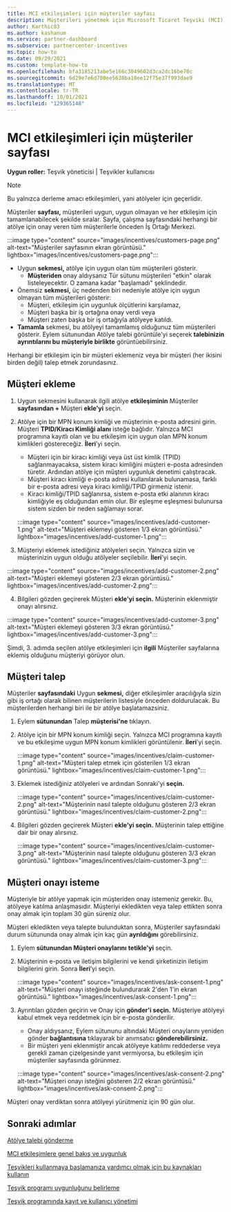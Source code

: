```yaml
---
title: MCI etkileşimleri için müşteriler sayfası
description: Müşterileri yönetmek için Microsoft Ticaret Teşviki (MCI) programı Etkileşimleri bölümündeki Müşteriler sayfasını kullanın.
author: Karthic83
ms.author: kashanum
ms.service: partner-dashboard
ms.subservice: partnercenter-incentives
ms.topic: how-to
ms.date: 09/29/2021
ms.custom: template-how-to
ms.openlocfilehash: bfa3185213abe5e166c3049602d3ca2dc16be70c
ms.sourcegitcommit: 6d29e7e6d700ee5638ba10ee12f75e37f993dae9
ms.translationtype: MT
ms.contentlocale: tr-TR
ms.lasthandoff: 10/01/2021
ms.locfileid: "129365148"
---
```

# <a name="customers-page-for-mci-engagements"></a>MCI etkileşimleri için müşteriler sayfası

**Uygun roller:** Teşvik yöneticisi | Teşvikler kullanıcısı

>[!NOTE]
>Bu yalnızca derleme amacı etkileşimleri, yani atölyeler için geçerlidir. 

Müşteriler **sayfası,** müşterileri uygun, uygun olmayan ve her etkileşim için tamamlanabilecek şekilde sıralar. Sayfa, çalışma sayfasındaki herhangi bir atölye için onay veren tüm müşterilerle önceden İş Ortağı Merkezi. 

:::image type="content" source="images/incentives/customers-page.png" alt-text="Müşteriler sayfasının ekran görüntüsü." lightbox="images/incentives/customers-page.png":::

- Uygun **sekmesi,** atölye için uygun olan tüm müşterileri gösterir. 
   - **Müşteriden** onay aldıysanız Tür sütunu müşterileri "etkin" olarak listeleyecektir. O zamana kadar "başlamadı" şeklindedir.
- Önemsiz **sekmesi,** üç nedenden biri nedeniyle atölye için uygun olmayan tüm müşterileri gösterir:  
   - Müşteri, etkileşim için uygunluk ölçütlerini karşılamaz, 
   - Müşteri başka bir iş ortağına onay verdi veya 
   - Müşteri zaten başka bir iş ortağıyla atölyeye katıldı. 
- **Tamamla** sekmesi, bu atölyeyi tamamlamış olduğunuz tüm müşterileri gösterir. Eylem sütunundan Atölye talebi görüntüle'yi seçerek **talebinizin ayrıntılarını bu** **müşteriyle birlikte** görüntüebilirsiniz.

Herhangi bir etkileşim için bir müşteri eklemeniz veya bir müşteri (her ikisini birden değil) talep etmek zorundasınız.

## <a name="add-a-customer"></a>Müşteri ekleme 
1. Uygun sekmesini kullanarak ilgili atölye **etkileşiminin** Müşteriler **sayfasından +** Müşteri **ekle'yi** seçin.
2. Atölye için bir MPN konum kimliği ve müşterinin e-posta adresini girin. Müşteri **TPID/Kiracı Kimliği alanı** isteğe bağlıdır. Yalnızca MCI programına kayıtlı olan ve bu etkileşim için uygun olan MPN konum kimlikleri göstereceğiz. **İleri**’yi seçin.
   - Müşteri için bir kiracı kimliği veya üst üst kimlik (TPID) sağlanmayacaksa, sistem kiracı kimliğini müşteri e-posta adresinden türetir. Ardından atölye için müşteri uygunluk denetimi çalıştıracak.
   - Müşteri kiracı kimliği e-posta adresi kullanılarak bulunamasa, farklı bir e-posta adresi veya kiracı kimliği/TPID girmeniz istenir.
   - Kiracı kimliği/TPID sağlanırsa, sistem e-posta etki alanının kiracı kimliğiyle eş olduğundan emin olur. Bir eşleşme eşleşmesi bulunursa sistem sizden bir neden sağlamayı sorar.

   :::image type="content" source="images/incentives/add-customer-1.png" alt-text="Müşteri eklemeyi gösteren 1/3 ekran görüntüsü." lightbox="images/incentives/add-customer-1.png":::

3. Müşteriyi eklemek istediğiniz atölyeleri seçin. Yalnızca sizin ve müşterinizin uygun olduğu atölyeler seçilebilir. **İleri**’yi seçin.

:::image type="content" source="images/incentives/add-customer-2.png" alt-text="Müşteri eklemeyi gösteren 2/3 ekran görüntüsü." lightbox="images/incentives/add-customer-2.png":::

4. Bilgileri gözden geçirerek Müşteri **ekle'yi seçin.** Müşterinin eklenmiştir onayı alırsınız.

:::image type="content" source="images/incentives/add-customer-3.png" alt-text="Müşteri eklemeyi gösteren 3/3 ekran görüntüsü." lightbox="images/incentives/add-customer-3.png":::

Şimdi, 3. adımda seçilen atölye etkileşimleri için **ilgili** Müşteriler sayfalarına eklemiş olduğunu müşteriyi görüyor olun.

## <a name="claim-a-customer"></a>Müşteri talep 
Müşteriler **sayfasındaki** Uygun **sekmesi,** diğer etkileşimler aracılığıyla sizin gibi iş ortağı olarak bilinen müşterilerin listesiyle önceden doldurulacak. Bu müşterilerden herhangi biri ile bir atölye başlatamazsiniz. 
1. Eylem **sütunundan** Talep **müşterisi'ne** tıklayın. 
2. Atölye için bir MPN konum kimliği seçin. Yalnızca MCI programına kayıtlı ve bu etkileşime uygun MPN konum kimlikleri görüntülenir. **İleri**’yi seçin.

   :::image type="content" source="images/incentives/claim-customer-1.png" alt-text="Müşteri talep etmek için gösterilen 1/3 ekran görüntüsü." lightbox="images/incentives/claim-customer-1.png":::

3. Eklemek istediğiniz atölyeleri ve ardından Sonraki'yi **seçin.**

   :::image type="content" source="images/incentives/claim-customer-2.png" alt-text="Müşterinin nasıl talepte olduğunu gösteren 2/3 ekran görüntüsü." lightbox="images/incentives/claim-customer-2.png":::

4. Bilgileri gözden geçirerek Müşteri **ekle'yi seçin.** Müşterinin talep ettiğine dair bir onay alırsınız.

   :::image type="content" source="images/incentives/claim-customer-3.png" alt-text="Müşterinin nasıl talepte olduğunu gösteren 3/3 ekran görüntüsü." lightbox="images/incentives/claim-customer-3.png":::

## <a name="ask-for-customer-consent"></a>Müşteri onayı isteme 
Müşteriyle bir atölye yapmak için müşteriden onay istemeniz gerekir. Bu, atölyeye katılma anlaşmasıdır. Müşteriyi ekledikten veya talep ettikten sonra onay almak için toplam 30 gün süreniz olur.

Müşteri ekledikten veya talepte bulunduktan sonra, Müşteriler sayfasındaki durum sütununda onay almak için kaç gün **ayrıldığını** görebilirsiniz.
1. Eylem **sütunundan Müşteri onaylarını** **tetikle'yi** seçin. 
2. Müşterinin e-posta ve iletişim bilgilerini ve kendi şirketinizin iletişim bilgilerini girin. Sonra **İleri**’yi seçin.

   :::image type="content" source="images/incentives/ask-consent-1.png" alt-text="Müşteri onayı isteğinde bulundurarak 2'den 1'in ekran görüntüsü." lightbox="images/incentives/ask-consent-1.png":::

3. Ayrıntıları gözden geçirin ve Onay için **gönder'i seçin.** Müşteriye atölyeyi kabul etmek veya reddetmek için bir e-posta gönderilir.
   - Onay aldıysanız, Eylem sütununu altındaki Müşteri onaylarını yeniden gönder **bağlantısına** tıklayarak bir anımsatıcı **gönderebilirsiniz.**
   - Bir müşteri yeni eklenmiştir ancak atölyeye katılımı reddederse veya gerekli zaman çizelgesinde yanıt vermiyorsa, bu etkileşim için müşteriler sayfasında görünmez. 

   :::image type="content" source="images/incentives/ask-consent-2.png" alt-text="Müşteri onayı isteğini gösteren 2/2 ekran görüntüsü." lightbox="images/incentives/ask-consent-2.png":::

Müşteri onay verdiktan sonra atölyeyi yürütmeniz için 90 gün olur.

## <a name="next-steps"></a>Sonraki adımlar
[Atölye talebi gönderme](/partner-center/mci-engagements-workshop)

[MCI etkileşimlere genel bakış ve uygunluk](/partner-center/mci-engagements)

[Teşvikleri kullanmaya başlamanıza yardımcı olmak için bu kaynakları kullanın](/partner-center/incentives-get-started-intro)

[Teşvik programı uygunluğunu belirleme](/partner-center/incentives-determined-your-program-eligibility)

[Teşvik programında kayıt ve kullanıcı yönetimi](/partner-center/incentives-enroll)